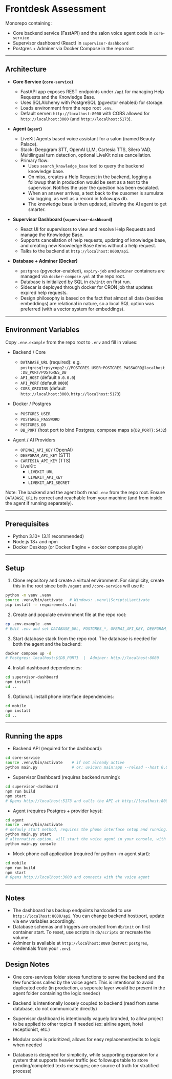 # Frontdesk Assessment

Monorepo containing:
- Core backend service (FastAPI) and the salon voice agent code in `core-service`
- Supervisor dashboard (React) in `supervisor-dashboard`
- Postgres + Adminer via Docker Compose in the repo root

---

## Architecture

- **Core Service (`core-service`)**
  - FastAPI app exposes REST endpoints under `/api` for managing Help Requests and the Knowledge Base.
  - Uses SQLAlchemy with PostgreSQL (pgvector enabled) for storage.
  - Loads environment from the repo root `.env`.
  - Default server: `http://localhost:8000` with CORS allowed for `http://localhost:3000` (and `http://localhost:5173`).

- **Agent (`agent`)**
  - LiveKit Agents based voice assistant for a salon (named Beauty Palace).
  - Stack: Deepgram STT, OpenAI LLM, Cartesia TTS, Silero VAD, Multilingual turn detection, optional LiveKit noise cancellation.
  - Primary flow:
    - Uses `search_knowledge_base` tool to query the backend knowledge base.
    - On miss, creates a Help Request in the backend, logging a followup that in production would be sent as a text to the supervisor. Notifies the user the question has been escalated.
    - When an answer arrives, a text back to the cusomer is sumulate via logging, as well as a record in followups db.
    - The knowledge base is then updated, allowing the AI agent to get smarter.

- **Supervisor Dashboard (`supervisor-dashboard`)**
  - React UI for supervisors to view and resolve Help Requests and manage the Knowledge Base.
  - Supports cancellation of help requests, updating of knowledge base, and creating new Knowledge Base items without a help request.
  - Talks to the backend at `http://localhost:8000/api`.

- **Database + Adminer (Docker)**
  - `postgres` (pgvector-enabled), `expiry-job` and `adminer` containers are managed via `docker-compose.yml` at the repo root.
  - Database is initialized by SQL in `db/init` on first run.
  - Sidecar is deployed through docker for CRON job that updates expired help requests.
  - Design philosophy is based on the fact that almost all data (besides embeddings) are relational in nature, so a local SQL option was preferred (with a vector system for embeddings).

---

## Environment Variables

Copy `.env.example` from the repo root to `.env` and fill in values:

- Backend / Core
  - `DATABASE_URL` (required): e.g. `postgresql+psycopg2://POSTGRES_USER:POSTGRES_PASSWORD@localhost:DB_PORT/POSTGRES_DB`
  - `API_HOST` (default `0.0.0.0`)
  - `API_PORT` (default `8000`)
  - `CORS_ORIGINS` (default `http://localhost:3000,http://localhost:5173`)

- Docker / Postgres
  - `POSTGRES_USER`
  - `POSTGRES_PASSWORD`
  - `POSTGRES_DB`
  - `DB_PORT` (host port to bind Postgres; compose maps `${DB_PORT}:5432`)

- Agent / AI Providers
  - `OPENAI_API_KEY` (OpenAI)
  - `DEEPGRAM_API_KEY` (STT)
  - `CARTESIA_API_KEY` (TTS)
  - LiveKit:
    - `LIVEKIT_URL`
    - `LIVEKIT_API_KEY`
    - `LIVEKIT_API_SECRET`

Note: The backend and the agent both read `.env` from the repo root. Ensure `DATABASE_URL` is correct and reachable from your machine (and from inside the agent if running separately).

---

## Prerequisites

- Python 3.10+ (3.11 recommended)
- Node.js 18+ and npm
- Docker Desktop (or Docker Engine + docker compose plugin)

---

## Setup

1) Clone repository and create a virtual environment. For simplicity, create this in the root since both `/agent` and `/core-service` will use it:
```bash
python -m venv .venv
source .venv/bin/activate   # Windows: .venv\\Scripts\\activate
pip install -r requirements.txt
```

2) Create and populate environment file at the repo root:
```bash
cp .env.example .env
# Edit .env and set DATABASE_URL, POSTGRES_*, OPENAI_API_KEY, DEEPGRAM_API_KEY, CARTESIA_API_KEY, etc.
```

3) Start database stack from the repo root. The database is needed for both the agent and the backend:
```bash
docker compose up -d
# Postgres: localhost:${DB_PORT}  |  Adminer: http://localhost:8080
```

4) Install dashboard dependencies:
```bash
cd supervisor-dashboard
npm install
cd ..
```

5) OptionalL install phone interface dependencies:
```bash
cd mobile
npm install
cd ..
```
---

## Running the apps

- Backend API (required for the dashboard):
```bash
cd core-service
source .venv/bin/activate    # if not already active
python main.py               # or: uvicorn main:app --reload --host 0.0.0.0 --port 8000
```

- Supervisor Dashboard (requires backend running):
```bash
cd supervisor-dashboard
npm run build
npm start
# Opens http://localhost:5173 and calls the API at http://localhost:8000/api
```

- Agent (requires Postgres + provider keys):
```bash
cd agent
source .venv/bin/activate
# defauly start method, requires the phone interface setup and running: 
python main.py start
# alternative option, will start the voice agent in your console, with logs for extra info:
python main.py console
```

- Mock phone call application (required for python -m agent start):
```bash
cd mobile
npm run build
npm start
# Opens http://localhost:3000 and connects with the voice agent
```

---

## Notes

- The dashboard has backup endpoints hardcoded to use `http://localhost:8000/api`. You can change backend host/port, update via env variables accordingly.
- Database schemas and triggers are created from `db/init` on first container start. To reset, use scripts in `db/scripts` or recreate the volume.
- Adminer is available at `http://localhost:8080` (server: `postgres`, credentials from your `.env`). 

## Design Notes

- One core-services folder stores functions to serve the backend and the few functions called by the voice agent. This is intentional to avoid duplicated code (in production, a seperate layer would be present in the agent folder containing the logic needed)

- Backend is intentionally loosely coupled to backend (read from same database, do not communicate directly)

- Supervisor dashboard is intentionally vaguely branded, to allow project to be applied to other topics if needed (ex: airline agent, hotel receptionist, etc.)

- Modular code is prioritized, allows for easy replacement/edits to logic when needed

- Database is designed for simplicity, while supporting expansion for a system that supports heavier traffic (ex: followups table to store pending/completed texts messages; one source of truth for stratified process) 